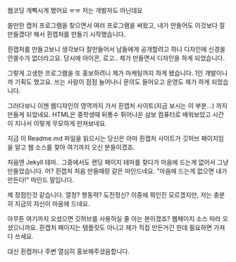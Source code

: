 웹코딩 개빡시게 했어요 ㅠㅠ
저는 개발자도 아닌데요

쓸만한 캡처 프로그램을 찾으면서 여러 프로그램을 써왔고, 
내가 만들어도 이것보다 잘만들겠다!
해서 흰캡처를 만들기 시작했습니다.

흰캡처를 만들고보니 생각보다 잘만들어서
남들에게 공개할려고 하니
디자인에 신경을 안쓸수가 없더라고요.
당시에 아이콘, 로고.. 제가 만들면서 디자인을 하게 되었습니다.

그렇게 고생한 프로그램을 또 홍보하려니 제가 마케팅까지 하게 됐습니다.
1인 개발이니까 기획도 했고요.
쓰는 사람이 점점 늘어나니 문의도 들어오고
운영도 제가 하게 되었습니다.

그러다보니 이젠 웹디자인의 영역까지 가서
흰캡처 사이트(지금 보시는 이 부분...) 까지 만들게 되었네요.
HTML은 중학생때 뒤통수 튀어나온 삼보 컴퓨터로 배워보았고
시간이 지나서 이렇게 무모하게 만져보네요.

지금 이 Readme.md 파일을 읽으시는 당신은
아마 흰캡처 사이트가 깃허브 페이지임을 알고
웹 소스를 찾아 여기까지 오신 분들이겠죠.

처음엔  Jekyll 테마.. 그중에서도 랜딩 페이지 테마를 찾다가
마음에 드는게 없어서 그냥 만들었습니다. 어? 흰캡처 처음 만들때랑 같은 마인드네요.
"마음에 드는게 없으면 내가 만든다!" 마인드 말입니다.

제 장점인것 같습니다. 열정? 행동력? 도전정신?
이중에 뭐인진 모르겠지만, 저는 충분히 지금의 자신이 마음에 드네요.

아무튼 여기까지 오셨으면 깃허브를 사용하실 줄 아는 분이겠죠?
웹페이지 소스 따라 오셨으니까요.
흰캡처 페이지는 템플릿도 아니고 제가 직접 만든거긴 한데
필요하면 가져다 쓰세요.

대신 흰캡처나 주변  열심히 홍보해주셨음합니다.
